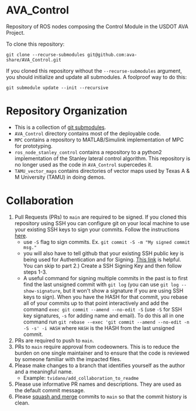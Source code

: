 # AVA_Control
Repository of ROS nodes composing the Control Module in the USDOT AVA Project.

To clone this repository:
```
git clone --recurse-submodules git@github.com:ava-share/AVA_Control.git
```
If you cloned this repository without the `--recurse-submodules` argument, you should initialize and update all submodules. A foolproof way to do this:
```
git submodule update --init --recursive
```

# Repository Organization
- This is a collection of [git submodules](https://git-scm.com/book/en/v2/Git-Tools-Submodules).
- `AVA_Control` directory contains most of the deployable code.
- `MPC` contains a repository to MATLAB/Simulink implementation of MPC for prototyping.
- `ros_node_stanley_control` contains a repository to a python2 implementation of the Stanley lateral control algorithm. This repository is no longer used as the code in `AVA_Control` supercedes it.
- `TAMU_vector_maps` contains directories of vector maps used by Texas A & M University (TAMU) in doing demos.

# Collaboration
1. Pull Requests (PRs) to `main` are required to be signed. If you cloned this repository using SSH you can configure git on your local machine to use your existing SSH keys to sign your commits. Follow the instructions [here](https://docs.github.com/en/authentication/managing-commit-signature-verification/telling-git-about-your-signing-key).
    - use `-S` flag to sign commits. Ex. `git commit -S -m "My signed commit msg."`
    - you will also have to tell github that your existing SSH public key is being used for Authentication and for Signing. [This link](https://dev.to/pwd9000/github-commit-verification-using-ssh-2pim) is helpful. You can skip to part 2.) Create a SSH Signing Key and then follow steps 1-3.
    - A useful command for signing multiple commits in the past is to first find the last unsigned commit with `git log` (you can use `git log --show-signature`, but it won't show a signature if you are using SSH keys to sign). When you have the HASH for that commit, you rebase all of your commits up to that point interactively and add the command `exec git commit --amend --no-edit -S` (use `-S` for SSH key signatures, `-s` for adding name and email). To do this all in one command run `git rebase --exec 'git commit --amend --no-edit -n -S -s' -i HASH` where `HASH` is the HASH from the last unsigned commit.
2. PRs are required to push to `main`. 
3. PRs to `main` require approval from codeowners. This is to reduce the burden on one single maintainer and to ensure that the code is reviewed by someone familiar with the impacted files.
4. Please make changes to a branch that identifies yourself as the author and a meaningful name.
    - Example: ```tvidano/add_collaboration_to_readme```
5. Please use informative PR names and descriptions. They are used as the default commit message.
6. Please [squash and merge](https://docs.github.com/en/pull-requests/collaborating-with-pull-requests/incorporating-changes-from-a-pull-request/about-pull-request-merges) commits to `main` so that the commit history is clean.